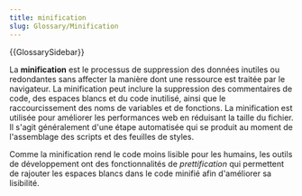 ```yaml
---
title: minification
slug: Glossary/Minification
---
```


{{GlossarySidebar}}

La **minification** est le processus de suppression des données inutiles ou redondantes sans affecter la manière dont une ressource est traitée par le navigateur. La minification peut inclure la suppression des commentaires de code, des espaces blancs et du code inutilisé, ainsi que le raccourcissement des noms de variables et de fonctions. La minification est utilisée pour améliorer les performances web en réduisant la taille du fichier. Il s'agit généralement d'une étape automatisée qui se produit au moment de l'assemblage des scripts et des feuilles de styles.

Comme la minification rend le code moins lisible pour les humains, les outils de développement ont des fonctionnalités de <i lang="en">prettification</i> qui permettent de rajouter les espaces blancs dans le code minifié afin d'améliorer sa lisibilité.
